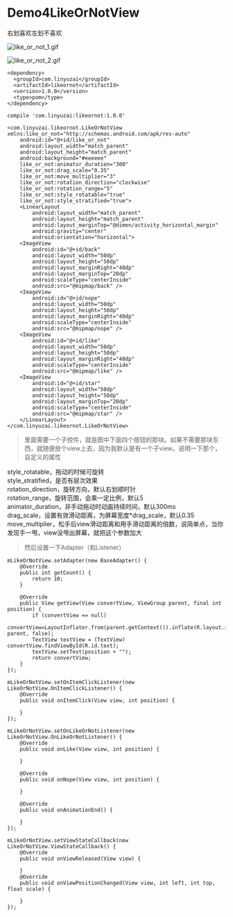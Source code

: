 # Demo4LikeOrNotView
右划喜欢左划不喜欢

![like_or_not_1.gif](http://upload-images.jianshu.io/upload_images/2113387-96588e7db454540a.gif?imageMogr2/auto-orient/strip)

![like_or_not_2.gif](http://upload-images.jianshu.io/upload_images/2113387-cd0388a31225b471.gif?imageMogr2/auto-orient/strip)

```
<dependency>
  <groupId>com.linyuzai</groupId>
  <artifactId>likeornot</artifactId>
  <version>1.0.0</version>
  <type>pom</type>
</dependency>

compile 'com.linyuzai:likeornot:1.0.0'

```

```
<com.linyuzai.likeornot.LikeOrNotView xmlns:like_or_not="http://schemas.android.com/apk/res-auto"    
    android:id="@+id/like_or_not"    
    android:layout_width="match_parent"           
    android:layout_height="match_parent" 
    android:background="#eeeeee"    
    like_or_not:animator_duration="300"    
    like_or_not:drag_scale="0.35"    
    like_or_not:move_multiplier="3"    
    like_or_not:rotation_direction="clockwise"    
    like_or_not:rotation_range="5"    
    like_or_not:style_rotatable="true"    
    like_or_not:style_stratified="true">    
    <LinearLayout        
        android:layout_width="match_parent"        
        android:layout_height="match_parent"        
        android:layout_marginTop="@dimen/activity_horizontal_margin"        
        android:gravity="center"        
        android:orientation="horizontal">        
    <ImageView            
        android:id="@+id/back"            
        android:layout_width="50dp"            
        android:layout_height="50dp"            
        android:layout_marginRight="40dp"            
        android:layout_marginTop="20dp"            
        android:scaleType="centerInside"            
        android:src="@mipmap/back" />        
    <ImageView            
        android:id="@+id/nope"            
        android:layout_width="50dp"            
        android:layout_height="50dp"            
        android:layout_marginRight="40dp"            
        android:scaleType="centerInside"            
        android:src="@mipmap/nope" />        
    <ImageView            
        android:id="@+id/like"            
        android:layout_width="50dp"            
        android:layout_height="50dp"            
        android:layout_marginRight="40dp"            
        android:scaleType="centerInside"            
        android:src="@mipmap/like" />        
    <ImageView            
        android:id="@+id/star"            
        android:layout_width="50dp"            
        android:layout_height="50dp"            
        android:layout_marginTop="20dp"            
        android:scaleType="centerInside"            
        android:src="@mipmap/star" />    
    </LinearLayout>
</com.linyuzai.likeornot.LikeOrNotView>
```
>里面需要一个子控件，就是图中下面四个按钮的那块。如果不需要那块东西，就随便放个view上去，因为我默认是有一个子view。说明一下那个，自定义的属性

style_rotatable，拖动的时候可旋转<br>
style_stratified，是否有层次效果<br>
rotation_direction，旋转方向，默认右划顺时针<br>
rotation_range，旋转范围，会乘一定比例，默认5<br>
animator_duration，非手动拖动时动画持续时间，默认300ms<br>
drag_scale，设置有效滑动距离，为屏幕宽度*drag_scale，默认0.35<br>
move_multiplier，松手后view滑动距离和用手滑动距离的倍数，说简单点，当你发现手一甩，view没甩出屏幕，就把这个参数加大<br>
>然后设置一下Adapter（和Listener）

```
mLikeOrNotView.setAdapter(new BaseAdapter() {    
    @Override    
    public int getCount() {        
        return 10;    
    }    

    @Override    
    public View getView(View convertView, ViewGroup parent, final int position) {        
        if (convertView == null)          
            convertView=LayoutInflater.from(parent.getContext()).inflate(R.layout.item_like_or_not, parent, false);        
        TextView textView = (TextView) convertView.findViewById(R.id.text);        
        textView.setText(position + "");              
        return convertView;    
    }
});

mLikeOrNotView.setOnItemClickListener(new LikeOrNotView.OnItemClickListener() {    
    @Override    
    public void onItemClick(View view, int position) {   
     
    }
});

mLikeOrNotView.setOnLikeOrNotListener(new LikeOrNotView.OnLikeOrNotListener() {    
    @Override    
    public void onLike(View view, int position) {        
        
    }    

    @Override    
    public void onNope(View view, int position) {        
        
    }    

    @Override    
    public void onAnimationEnd() {        
        
    }
});

mLikeOrNotView.setViewStateCallback(new LikeOrNotView.ViewStateCallback() {    
    @Override    
    public void onViewReleased(View view) {        
  
    }    
    @Override    
    public void onViewPositionChanged(View view, int left, int top, float scale) {        

    }
});
```
